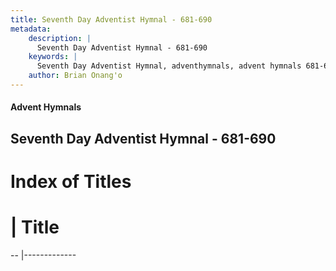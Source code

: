 ```yaml
---
title: Seventh Day Adventist Hymnal - 681-690
metadata:
    description: |
      Seventh Day Adventist Hymnal - 681-690
    keywords: |
      Seventh Day Adventist Hymnal, adventhymnals, advent hymnals 681-690
    author: Brian Onang'o
---
```


#### Advent Hymnals
## Seventh Day Adventist Hymnal - 681-690

# Index of Titles
# | Title                        
-- |-------------
